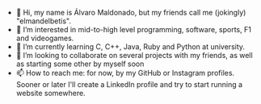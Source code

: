 - 👋 Hi, my name is Álvaro Maldonado, but my friends call me (jokingly) "elmandelbetis".
- 👀 I’m interested in mid-to-high level programming, software, sports, F1 and videogames.
- 🌱 I’m currently learning C, C++, Java, Ruby and Python at university.
- 💞️ I’m looking to collaborate on several projects with my friends, as well as starting some other by myself soon
- 📫 How to reach me: for now, by my GitHub or Instagram profiles. Sooner or later I'll create a LinkedIn profile and try to start running a website somewhere.

<!---
elmandelbetis/elmandelbetis is a ✨ special ✨ repository because its `README.md` (this file) appears on your GitHub profile.
You can click the Preview link to take a look at your changes.
--->
